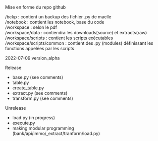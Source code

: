 Mise en forme du repo github

/bckp : contient un backup des fichier .py de maelle  
/notebook : contient les notebook, base du code  
/workspace : selon le pdf  
/workspace/data : contiendra les downloads(source) et extracts(raw)  
/workspace/scripts : contient les scripts exécutables  
/workspace/scripts/common : contient des .py (modules) définissant les fonctions appelées par les scripts

2022-07-09 version_alpha

Release
* base.py (see comments)
* table.py
* create_table.py
* extract.py (see comments)
* transform.py (see comments)

Unrelease
* load.py (in progress)
* execute.py
* making modular programming (bank/api/immo/_extract/tranform/load.py)
